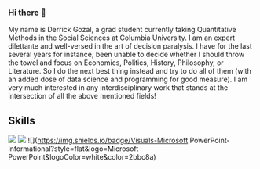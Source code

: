 ### Hi there 👋

My name is Derrick Gozal, a grad student currently taking Quantitative Methods in the Social Sciences at Columbia University. I am an expert dilettante and well-versed in the art of decision paralysis. I have for the last several years for instance, been unable to decide whether I should throw the towel and focus on Economics, Politics, History, Philosophy, or Literature. So I do the next best thing instead and try to do all of them (with an added dose of data science and programming for good measure). I am very much interested in any interdisciplinary work that stands at the intersection of all the above mentioned fields!  

## Skills
![](https://img.shields.io/badge/Code-RStudio-informational?style=flat&logo=RStudio&logoColor=white&color=2bbc8a)
![](https://img.shields.io/badge/Code-Python-informational?style=flat&logo=Python&logoColor=white&color=2bbc8a)
![](https://img.shields.io/badge/Visuals-Microsoft PowerPoint-informational?style=flat&logo=Microsoft PowerPoint&logoColor=white&color=2bbc8a)





<!--
**dgozal/dgozal** is a ✨ _special_ ✨ repository because its `README.md` (this file) appears on your GitHub profile.

Here are some ideas to get you started:

- 🔭 I’m currently working on ...
- 🌱 I’m currently learning ...
- 👯 I’m looking to collaborate on ...
- 🤔 I’m looking for help with ...
- 💬 Ask me about ...
- 📫 How to reach me: ...
- 😄 Pronouns: ...
- ⚡ Fun fact: ...
-->
